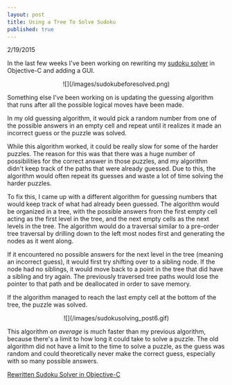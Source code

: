 ```yaml
---
layout: post
title: Using a Tree To Solve Sudoku
published: true
---
```



2/19/2015

In the last few weeks I've been working on rewriting my [sudoku solver](https://github.com/trentyou/Sudoku) in Objective-C and adding a GUI. 

<div style="text-align:center" markdown ="1">
![](/images/sudokubeforesolved.png)
</div>

Something else I've been working on is updating the guessing algorithm that runs after all the possible logical moves have been made.

In my old guessing algorithm, it would pick a random number from one of the possible answers in an empty cell and repeat until it realizes it made an incorrect guess or the puzzle was solved. 

While this algorithm worked, it could be really slow for some of the harder puzzles. The reason for this was that there was a huge number of possibilities for the correct answer in those puzzles, and my algorithm didn't keep track of the paths that were already guessed. Due to this, the algorithm would often repeat its guesses and waste a lot of time solving the harder puzzles. 

To fix this, I came up with a different algorithm for guessing numbers that would keep track of what had already been guessed. The algorithm would be organized in a tree, with the possible answers from the first empty cell acting as the first level in the tree, and the next empty cells as the next levels in the tree. The algorithm would do a traversal similar to a pre-order tree traversal by drilling down to the left most nodes first and generating the nodes as it went along. 

If it encountered no possible answers for the next level in the tree (meaning an incorrect guess), it would first try shifting over to a sibling node. If the node had no siblings, it would move back to a point in the tree that did have a sibling and try again. The previously traversed tree paths would lose the pointer to that path and be deallocated in order to save memory.

If the algorithm managed to reach the last empty cell at the bottom of the tree, the puzzle was solved. 


<div style="text-align:center" markdown ="1">
![](/images/sudokusolving_post6.gif)
</div>


This algorithm _on average_ is much faster than my previous algorithm, because there's a limit to how long it could take to solve a puzzle. The old algorithm did not have a limit to the time to solve a puzzle, as the guess was random and could theoretically never make the correct guess, especially with so many possible answers. 

[Rewritten Sudoku Solver in Objective-C](https://github.com/trentyou/SudokuSolver-iOS)
